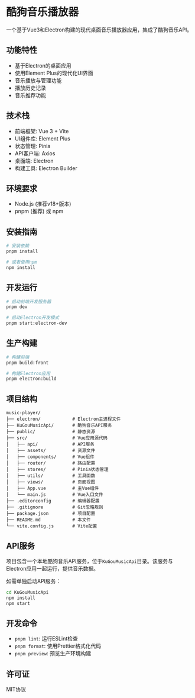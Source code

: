 # 酷狗音乐播放器

一个基于Vue3和Electron构建的现代桌面音乐播放器应用，集成了酷狗音乐API。

## 功能特性

- 基于Electron的桌面应用
- 使用Element Plus的现代化UI界面
- 音乐播放与管理功能
- 播放历史记录
- 音乐推荐功能

## 技术栈

- 前端框架: Vue 3 + Vite
- UI组件库: Element Plus
- 状态管理: Pinia
- API客户端: Axios
- 桌面端: Electron
- 构建工具: Electron Builder

## 环境要求

- Node.js (推荐v18+版本)
- pnpm (推荐) 或 npm

## 安装指南

```bash
# 安装依赖
pnpm install

# 或者使用npm
npm install
```

## 开发运行

```bash
# 启动前端开发服务器
pnpm dev

# 启动Electron开发模式
pnpm start:electron-dev
```

## 生产构建

```bash
# 构建前端
pnpm build:front

# 构建Electron应用
pnpm electron:build
```

## 项目结构

```
music-player/
├── electron/            # Electron主进程文件
├── KuGouMusicApi/       # 酷狗音乐API服务
├── public/              # 静态资源
├── src/                 # Vue应用源代码
│   ├── api/             # API服务
│   ├── assets/          # 资源文件
│   ├── components/      # Vue组件
│   ├── router/          # 路由配置
│   ├── stores/          # Pinia状态管理
│   ├── utils/           # 工具函数
│   ├── views/           # 页面视图
│   ├── App.vue          # 主Vue组件
│   └── main.js          # Vue入口文件
├── .editorconfig        # 编辑器配置
├── .gitignore           # Git忽略规则
├── package.json         # 项目配置
├── README.md            # 本文件
└── vite.config.js       # Vite配置
```

## API服务

项目包含一个本地酷狗音乐API服务，位于`KuGouMusicApi`目录。该服务与Electron应用一起运行，提供音乐数据。

如需单独启动API服务：

```bash
cd KuGouMusicApi
npm install
npm start
```

## 开发命令

- `pnpm lint`: 运行ESLint检查
- `pnpm format`: 使用Prettier格式化代码
- `pnpm preview`: 预览生产环境构建

## 许可证

MIT协议

